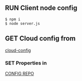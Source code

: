 ## RUN Client node config

```
$ npm i
$ node server.js
```

## GET Cloud config from
[cloud-config](https://github.com/totxo/cloud-config)


### SET Properties in

[CONFIG REPO](https://github.com/totxo/config-repo)